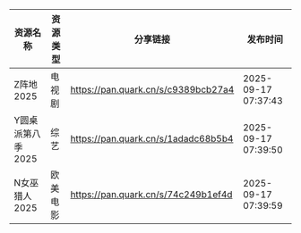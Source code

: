 | 资源名称        | 资源类型 | 分享链接                                | 发布时间                |
| ----------- | ---- | ----------------------------------- | ------------------- |
| Z阵地2025     | 电视剧  | https://pan.quark.cn/s/c9389bcb27a4 | 2025-09-17 07:37:43 |
| Y圆桌派第八季2025 | 综艺   | https://pan.quark.cn/s/1adadc68b5b4 | 2025-09-17 07:39:50 |
| N女巫猎人2025   | 欧美电影 | https://pan.quark.cn/s/74c249b1ef4d | 2025-09-17 07:39:59 |
